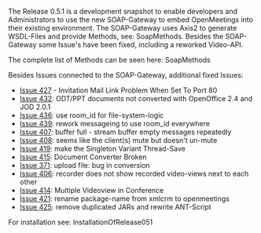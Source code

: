 The Release 0.5.1 is a development snapshot to enable developers and Administrators to use the new SOAP-Gateway to embed OpenMeetings into their existing environment.
The SOAP-Gateway uses Axis2 to generate WSDL-Files and provide Methods, see: SoapMethods.
Besides the SOAP-Gateway some Issue's have been fixed, including a reworked Video-API.

The complete list of Methods can be seen here: SoapMethods

Besides Issues connected to the SOAP-Gateway, additional fixed Issues:
  * [Issue 427](https://code.google.com/p/openmeetings/issues/detail?id=427) - Invitation Mail Link Problem When Set To Port 80
  * [Issue 432](https://code.google.com/p/openmeetings/issues/detail?id=432): ODT/PPT documents not converted with OpenOffice 2.4 and JOD 2.0.1
  * [Issue 436](https://code.google.com/p/openmeetings/issues/detail?id=436): use room\_id for file-system-logic
  * [Issue 439](https://code.google.com/p/openmeetings/issues/detail?id=439): rework messageing to use room\_id everywhere
  * [Issue 407](https://code.google.com/p/openmeetings/issues/detail?id=407): buffer full - stream buffer empty messages repeatedly
  * [Issue 408](https://code.google.com/p/openmeetings/issues/detail?id=408): seems like the client(s) mute but doesn't un-mute
  * [Issue 419](https://code.google.com/p/openmeetings/issues/detail?id=419): make the Singleton Variant Thread-Save
  * [Issue 415](https://code.google.com/p/openmeetings/issues/detail?id=415): Document Converter Broken
  * [Issue 371](https://code.google.com/p/openmeetings/issues/detail?id=371): upload file: bug in conversion
  * [Issue 406](https://code.google.com/p/openmeetings/issues/detail?id=406): recorder does not show recorded video-views next to each other
  * [Issue 414](https://code.google.com/p/openmeetings/issues/detail?id=414): Multiple Videoview in Conference
  * [Issue 421](https://code.google.com/p/openmeetings/issues/detail?id=421): rename package-name from xmlcrm to openmeetings
  * [Issue 425](https://code.google.com/p/openmeetings/issues/detail?id=425): remove duplicated JARs and rewrite ANT-Script

For installation see: InstallationOfRelease051